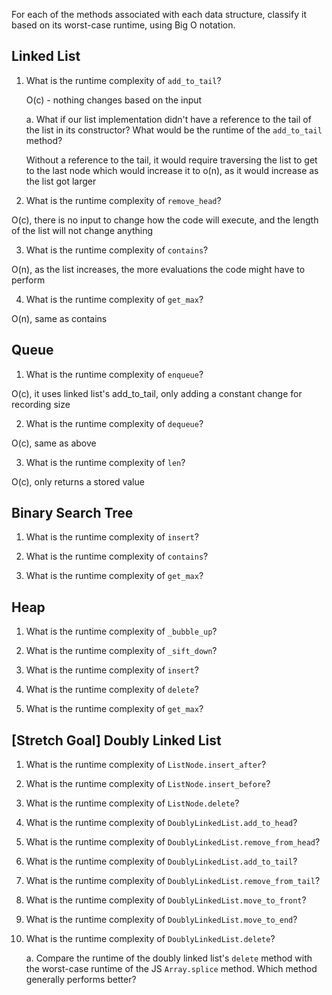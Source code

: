 For each of the methods associated with each data structure, classify it based on its worst-case runtime, using Big O notation.

## Linked List

1. What is the runtime complexity of `add_to_tail`?

    O(c) - nothing changes based on the input

    a. What if our list implementation didn't have a reference to the tail of the list in its constructor? What would be the runtime of the `add_to_tail` method?

    Without a reference to the tail, it would require traversing the list to get to the last node which would increase it to o(n), as it would increase as the list got larger

2. What is the runtime complexity of `remove_head`?

  O(c), there is no input to change how the code will execute, and the length of
  the list will not change anything

3. What is the runtime complexity of `contains`?

  O(n), as the list increases, the more evaluations the code might have to perform

4. What is the runtime complexity of `get_max`?

  O(n), same as contains

## Queue

1. What is the runtime complexity of `enqueue`?

  O(c), it uses linked list's add_to_tail, only adding a constant change for recording size

2. What is the runtime complexity of `dequeue`?

  O(c), same as above

3. What is the runtime complexity of `len`?

  O(c), only returns a stored value

## Binary Search Tree

1. What is the runtime complexity of `insert`?

2. What is the runtime complexity of `contains`?

3. What is the runtime complexity of `get_max`?

## Heap

1. What is the runtime complexity of `_bubble_up`?

2. What is the runtime complexity of `_sift_down`?

3. What is the runtime complexity of `insert`?

4. What is the runtime complexity of `delete`?

5. What is the runtime complexity of `get_max`?

## [Stretch Goal] Doubly Linked List

1. What is the runtime complexity of `ListNode.insert_after`?

2. What is the runtime complexity of `ListNode.insert_before`?

3. What is the runtime complexity of `ListNode.delete`?

4. What is the runtime complexity of `DoublyLinkedList.add_to_head`?

5. What is the runtime complexity of `DoublyLinkedList.remove_from_head`?

6. What is the runtime complexity of `DoublyLinkedList.add_to_tail`?

7. What is the runtime complexity of `DoublyLinkedList.remove_from_tail`?

8. What is the runtime complexity of `DoublyLinkedList.move_to_front`?

9. What is the runtime complexity of `DoublyLinkedList.move_to_end`?

10. What is the runtime complexity of `DoublyLinkedList.delete`?

    a. Compare the runtime of the doubly linked list's `delete` method with the worst-case runtime of the JS `Array.splice` method. Which method generally performs better?
